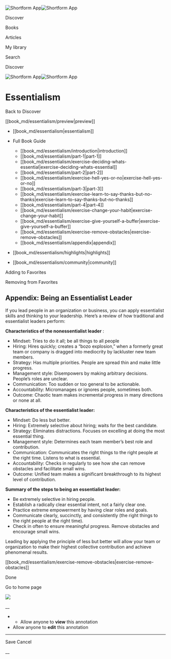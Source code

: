 ![Shortform App](/img/logo.36a2399e.svg)![Shortform App](/img/logo-dark.70c1b072.svg)

Discover

Books

Articles

My library

Search

Discover

![Shortform App](/img/logo.36a2399e.svg)![Shortform App](/img/logo-dark.70c1b072.svg)

# Essentialism

Back to Discover

[[book_md/essentialism/preview|preview]]

  * [[book_md/essentialism|essentialism]]
  * Full Book Guide

    * [[book_md/essentialism/introduction|introduction]]
    * [[book_md/essentialism/part-1|part-1]]
    * [[book_md/essentialism/exercise-deciding-whats-essential|exercise-deciding-whats-essential]]
    * [[book_md/essentialism/part-2|part-2]]
    * [[book_md/essentialism/exercise-hell-yes-or-no|exercise-hell-yes-or-no]]
    * [[book_md/essentialism/part-3|part-3]]
    * [[book_md/essentialism/exercise-learn-to-say-thanks-but-no-thanks|exercise-learn-to-say-thanks-but-no-thanks]]
    * [[book_md/essentialism/part-4|part-4]]
    * [[book_md/essentialism/exercise-change-your-habit|exercise-change-your-habit]]
    * [[book_md/essentialism/exercise-give-yourself-a-buffer|exercise-give-yourself-a-buffer]]
    * [[book_md/essentialism/exercise-remove-obstacles|exercise-remove-obstacles]]
    * [[book_md/essentialism/appendix|appendix]]
  * [[book_md/essentialism/highlights|highlights]]
  * [[book_md/essentialism/community|community]]



Adding to Favorites 

Removing from Favorites 

## Appendix: Being an Essentialist Leader

If you lead people in an organization or business, you can apply essentialist skills and thinking to your leadership. Here’s a review of how traditional and essentialist leaders perform:

**Characteristics of the nonessentialist leader** :

  * Mindset: Tries to do it all; be all things to all people
  * Hiring: Hires quickly; creates a “bozo explosion,” when a formerly great team or company is dragged into mediocrity by lackluster new team members.
  * Strategy: Has multiple priorities. People are spread thin and make little progress.
  * Management style: Disempowers by making arbitrary decisions. People’s roles are unclear.
  * Communication: Too sudden or too general to be actionable.
  * Accountability: Micromanages or ignores people, sometimes both.
  * Outcome: Chaotic team makes incremental progress in many directions or none at all.



**Characteristics of the essentialist leader:**

  * Mindset: Do less but better.
  * Hiring: Extremely selective about hiring; waits for the best candidate.
  * Strategy: Eliminates distractions. Focuses on excelling at doing the most essential thing.
  * Management style: Determines each team member’s best role and contribution.
  * Communication: Communicates the right things to the right people at the right time. Listens to what is essential.
  * Accountability: Checks in regularly to see how she can remove obstacles and facilitate small wins.
  * Outcome: Unified team makes a significant breakthrough to its highest level of contribution.



**Summary of the steps to being an essentialist leader:**

  * Be extremely selective in hiring people.
  * Establish a radically clear essential intent, not a fairly clear one.
  * Practice extreme empowerment by having clear roles and goals.
  * Communicate clearly, succinctly, and consistently (the right things to the right people at the right time).
  * Check in often to ensure meaningful progress. Remove obstacles and encourage small wins. 



Leading by applying the principle of less but better will allow your team or organization to make their highest collective contribution and achieve phenomenal results.

[[book_md/essentialism/exercise-remove-obstacles|exercise-remove-obstacles]]

Done

Go to home page 

![](https://bat.bing.com/action/0?ti=56018282&Ver=2&mid=4e987034-4795-411a-a1f2-5f9af407a255&sid=49fff5b0636c11eeb9c611038afc8668&vid=4a005010636c11ee80c703d4c4a7acd5&vids=0&msclkid=N&pi=0&lg=en-US&sw=800&sh=600&sc=24&nwd=1&tl=Shortform%20%7C%20Book&p=https%3A%2F%2Fwww.shortform.com%2Fapp%2Fbook%2Fessentialism%2Fappendix&r=&lt=296&evt=pageLoad&sv=1&rn=986210)

__

  *   * Allow anyone to **view** this annotation
  * Allow anyone to **edit** this annotation



* * *

Save Cancel

__



